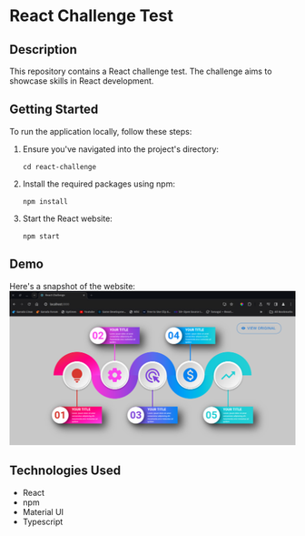 # React Challenge Test

## Description

This repository contains a React challenge test. The challenge aims to showcase skills in React development.

## Getting Started

To run the application locally, follow these steps:

1. Ensure you've navigated into the project's directory:

   ```
   cd react-challenge
   ```

2. Install the required packages using npm:

   ```
   npm install
   ```

3. Start the React website:
   ```
   npm start
   ```

## Demo

Here's a snapshot of the website:
![React Challenge Test](./readme_assets/react-challenge-test.png)

## Technologies Used

- React
- npm
- Material UI
- Typescript
